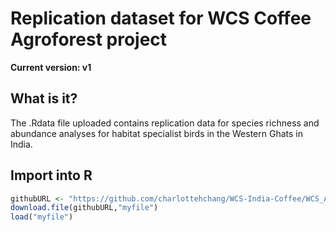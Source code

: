 # Replication dataset for WCS Coffee Agroforest project

**Current version: v1**

## What is it?

The .Rdata file uploaded contains replication data for species richness and abundance analyses for habitat specialist birds in the Western Ghats in India.

## Import into R

```r
githubURL <- "https://github.com/charlottehchang/WCS-India-Coffee/WCS_Archiving.RData"
download.file(githubURL,"myfile")
load("myfile")
```
